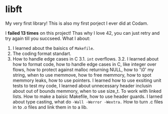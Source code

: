 # libft

My very first library! This is also my first porject I ever did at Codam.

I __failed 13 times__ on this project! Thas why I love 42, you can just retry and try again till you succseed.
What I about:
1. I learned about the baisics of `Makefile`.
2. The coding format standart.
3. How to handle edge cases in C
3.1. `int` overflows.
3.2.
I learned about how to format code, how to handle edge cases in C, like integer over flows, how to protect against malloc returning NULL, how to '\0' my string, when to use memmove, how to free memmory, how to spot memmory leaks, how to use pointers. I learned how to use exsiting unit tests to test my code, I learned about unnecessary header inclusin about out of bounds memmory, when to use size_t. To work with linked lists. How to make a baisic Makefile, how to use header guards. I larned about type casting, what do `-Wall -Werror -Wextra.` How to turn .c files in to .o files and link them in to a lib.
